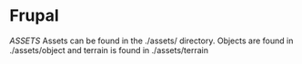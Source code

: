 # Frupal

*ASSETS*
Assets can be found in the ./assets/ directory. Objects are found in 
./assets/object
and terrain is found in 
./assets/terrain
